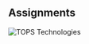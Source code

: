 <h2> Assignments</h2>
<img align="center" alt="TOPS Technologies" src="https://www.tops-int.com/images/TOPS-logo.png"> 
